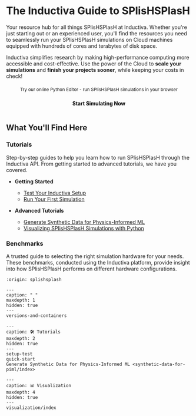 # The Inductiva Guide to SPlisHSPlasH

Your resource hub for all things SPlisHSPlasH at Inductiva. Whether you're just starting out or an experienced user, you'll find the resources you need to seamlessly run your SPlisHSPlasH simulations on Cloud machines equipped with hundreds of cores and terabytes of disk space.

Inductiva simplifies research by making high-performance computing more accessible and cost-effective. Use the power of the Cloud to **scale your simulations** and **finish your projects sooner**, while keeping your costs in check! 

<div style="text-align: center; margin: 20px 0;">
  <div style="font-size: 12px; margin-bottom: 6px;">Try our online Python Editor - run SPlisHSPlasH simulations in your browser</div>
  <a href="https://console.inductiva.ai/editor?simulator_name=splishsplash" 
     style="display: inline-block; width: 55%; padding: 16px 24px; font-size: 14px; font-weight: bold; background-color: var(--playground-button); color: black; text-decoration: none; text-align: center; border-radius: 8px;"
     target="_blank">
    Start Simulating Now
  </a>
</div>

## What You'll Find Here

### Tutorials
Step-by-step guides to help you learn how to run SPlisHSPlasH through the Inductiva API. From getting started to advanced tutorials, we have you covered.

* **Getting Started**
    - [Test Your Inductiva Setup](setup-test)
    - [Run Your First Simulation](quick-start)

* **Advanced Tutorials**
    - [Generate Synthetic Data for Physics-Informed ML](synthetic-data-for-piml/index)
    - [Visualizing SPlisHSPlasH Simulations with Python](visualization/index)

### Benchmarks
A trusted guide to selecting the right simulation hardware for your needs. These benchmarks, conducted using the Inductiva platform, provide insight into how SPlisHSPlasH performs on different hardware configurations.


```{banner}
:origin: splishsplash
```

```{toctree}
---
caption: " "
maxdepth: 1
hidden: true
---
versions-and-containers
```

```{toctree}
---
caption: 🛠️ Tutorials
maxdepth: 2
hidden: true
---
setup-test
quick-start
Generate Synthetic Data for Physics-Informed ML <synthetic-data-for-piml/index>
```

```{toctree}
---
caption: 📊 Visualization
maxdepth: 4
hidden: true
---
visualization/index
```